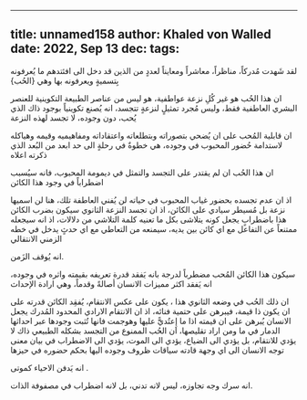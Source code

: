 
---
title: unnamed158
author: Khaled von Walled
date: 2022, Sep 13
dec:
tags:
---
لقد شَهدت مُدركاً، مناظراً، معاشراً ومعايناً لعددٍ من الذين قد دخل الى افئتدهم ما يُعرفونه بِتسميةٍ ويعرفونه بها وهي {الحُب}

ان هذا الحُب هو غير كُلِ نزعة عواطفية، هو ليس من عناصر الطبيعة التكوينية للعنصر البشري العاطفية فقط، وليس مُجرد تمثيلٍ لنزعةٍ تتجسد، انه يُصنع تكوينياً بوجود ذاك الذي يُحب، دون وجوده، لا تجسد لهذه النزعة

ان قابلية المُحب على ان يُضحي بتصوراته وبتطلعاته واعتقاداته ومفاهيميه وقيمه وهياكله لاستدامة حُضور المحبوب في وجوده، هي خطوةٌ في رحلةٍ الى حد ابعد من البُعد الذي ذكرته اعلاه


ان هذا الحُب ان لم يقتدر على التجسد والتمثل في ديمومة المحبوب، فانه سيُسبب اضطراباً في وجود هذا الكائن

اذ ان عدم تجسده بحضور غياب المحبوب في حياته لن يُفني العاطفة تلك، هنا لن اسميها نزعة بل مُسيطر سيادي على الكائن، اذ ان تجسد النزعة الثانوي سيكون بضرب الكائن هذا باضطرابٍ يجعل كونه يتلاشى بكل ما تعنيه كلمة التلاشي من دلالات، اذ انه سيجعله ممتنعاً عن التفاعل مع اي كائن بين يديه، سيمنعه من التعاطي مع اي حدثٍ يدخل في خطه الزمني الانتقالي

انه يُوقف الزَمن.

سيكون هذا الكائن المُحب مضطرباً لدرجة بانه يَفقد قدرة تعريفه بقيمته واثره في وجوده، انه يَفقد اكثر مميزات الانسان أصالةً وقدماً، وهي ارادة الإحداث

ان ذلك الحُب في وضعه الثانوي هذا ، يكون على عكس الانتقام، يُفقِد الكائن قدرته على ان يكون ذا قيمة، فيبرهن على حتمية فنائه، اذ ان الانتقام الارادي المحدود المُدرك يجعل الانسان يُبرهن على ان قيمته اذا ما إِعتُديًَّ عليها وهوجمت فانها تُثبت وجودها عبر احداثها الدمار في ما ومن اراد تقليصها، ان الحُب الممنوع من التجسد بشكله الطبيعي ذاك لا يؤدي للانتقام، بل يؤدي الى الضياع، يؤدي الى الموت، يؤدي الى الاضطراب في بيان معنى توجه الانسان الى اي وجهة قادته سياقات ظروف وجوده اليها بحكم حضوره في حيزها

انه يَدفن الاحياء كموتى .

انه سرك وجه تجاوزه، ليس لانه تدني، بل لانه اضطراب في مصفوفة الذات.

